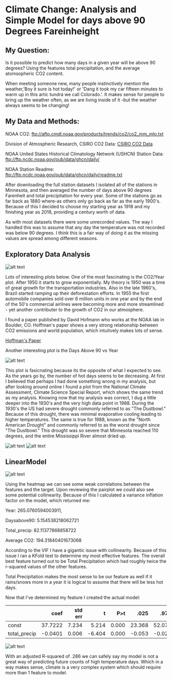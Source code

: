 # Climate Change: Analysis and Simple Model for days above 90 Degrees Fareinheight

## My Question:

Is it possible to predict how many days in a given year will be above 90 degrees? Using the features total precipitation, and the average atomsopheric CO2 content.





When meeting someone new, many people instinctively mention the weather,'Boy it sure is hot today!' or 'Dang it took my car fifteen minutes to warm up in this artic tundra we call Colorado.'. It makes sense for people to bring up the weather often, as we are living inside of it -but the weather always seems to be changing! 


## My Data and Methods:
NOAA CO2: 
ftp://aftp.cmdl.noaa.gov/products/trends/co2/co2_mm_mlo.txt

Division of Atmospheric Research, CSIRO CO2 Data: 
[CSIRO CO2 Data](https://cdiac.ess-dive.lbl.gov/ftp/trends/co2/lawdome.combined.dat)

NOAA United States Historical Climatology Network (USHCN) Station Data:
ftp://ftp.ncdc.noaa.gov/pub/data/ghcn/daily/

NOAA Station Readme:
ftp://ftp.ncdc.noaa.gov/pub/data/ghcn/daily/readme.txt

After downloading the full station datasets I isolated all of the stations in Minnesota, and then averaged the number of days above 90 degrees Farenheit and total precipitation for every year. Some of the stations go as far back as 1880 where-as others only go back as far as the early 1900's. Because of this I decided to choose my starting year as 1918 and my finishing year as 2018, providing a century worth of data. 

As with most datasets there were some unrecorded values. The way I handled this was to assume that any day the temperature was not recorded was below 90 degrees. I think this is a fair way of doing it as the missing values are spread among different seasons.

## Exploratory Data Analysis
![alt text](images/pairplot.png)

Lots of interesting plots below. One of the most fascinating is the CO2/Year plot. After 1950 it starts to grow exponentially. My theory is 1950 was a time of great growth for the transportation industries. Also in the late 1960's, Brazil started ramping up their deforestation efforts. In 1955 the first automobile companies sold over 6 million units in one year and by the end of the 50's commercial airlines were becoming more and more streamlined - yet another contributer to the growth of CO2 in our atmosphere.

I found a paper published by David Hofmann who works at the NOAA lab in Boulder, CO. Hoffman's paper shows a very strong relationship between CO2 emissions and world population, which intuitvely makes lots of sense.

[Hoffman's Paper](https://www.google.com/url?sa=t&rct=j&q=&esrc=s&source=web&cd=1&cad=rja&uact=8&ved=2ahUKEwjouuH2krzgAhWJrFQKHZilAm8QFjAAegQIChAC&url=https%3A%2F%2Fams.confex.com%2Fams%2Fpdfpapers%2F144105.pdf&usg=AOvVaw1Qgv2cLAc_YmQHCkt6mfOm)

Another interesting plot is the Days Above 90 vs Year

![alt text](images/zoomedindaysabove90.png)

This plot is fasicnating because its the opposite of what I expected to see. As the years go by, the number of hot days seems to be decreasing. At first I believed that perhaps I had done something wrong in my analysis, but after looking around online I found a plot from the National Climate Assessment, Climate Science Special Report, which shows the same trend as my analysis. Knowing now that my analysis was correct, I dug a little deeper into the 1930's and the very high data point in 1988. During the 1930's the US had severe drought commonly referred to as "The Dustbowl." Because of this drought, there was minimal evaporative cooling leading to higher temperatures. The same is true for 1988, known as the "North American Drought" and commonly referred to as the worst drought since "The Dustbowl." This drought was so severe that Minnesota reached 110 degrees, and the entire Mississippi River almost dried up.

![alt text](images/climatereport.png)
![alt text](images/high-low-temps-figure1-2016.png)


## LinearModel

![alt text](images/heatmap.png)

Using the heatmap we can see some weak correlations between the features and the target. Upon reviewing the pairplot we could also see some potential collinearity. Because of this I calculated a variance inflation factor on the model, which returned me:

Year: 265.0760594003911,	

Daysabove90: 5.154538218062721	

Total_precip: 82.11377868858722 	

Average CO2: 194.31840401673068

According to the VIF I have a gigantic issue with collinearity. Because of this issue I ran a KFold test to determine my most effective features. The overall best feature turned out to be Total Precipitation which had roughly twice the r-squared values of the other features.

Total Precipitation makes the most sense to be our feature as well if it rains/snows more in a year it is logical to assume that there will be less hot days.

Now that I've determined my feature I created the actual model:
                         


| | coef    	| std  err 	| t      	| P>t 	| .025  	|.975| adj r-squared|
|--------------|---------:|----------:|--------:|-------:|--------:|--------:|-----:|
| const        	| 37.7222 	| 7.234    	| 5.214  	| 0.000 	| 23.368 	| 52.076 	| 0.286|
| total_precip 	| -0.0401  	| 0.006   	| -6.404	| 0.000 	| -0.053  	| -0.028	




![alt text](images/Modelfitted.png)

With an adjusted R-squared of .286 we can safely say my model is not a great way of predicting future counts of high temperature days. Which in a way makes sense, climate is a very complex system which should require more than 1 feature to model.






